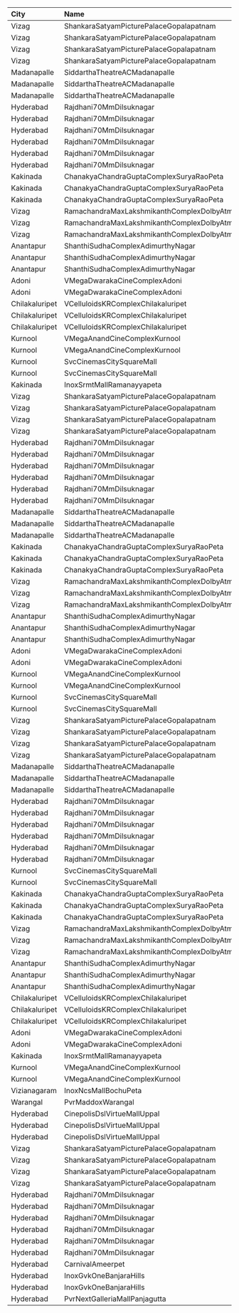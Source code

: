 | City           | Name                                                | Language |  Time | Type            | Price | Capacity | Booked |
| :------------- | :-------------------------------------------------- | :------- | ----: | :-------------- | ----: | -------: | -----: |
| Vizag          | ShankaraSatyamPicturePalaceGopalapatnam             | Telugu   | 10:45 | Balcony         |  112₹ |      216 |    196 |
| Vizag          | ShankaraSatyamPicturePalaceGopalapatnam             | Telugu   | 10:45 | FirstClass      |  112₹ |       72 |     72 |
| Vizag          | ShankaraSatyamPicturePalaceGopalapatnam             | Telugu   | 10:45 | SecondClass     |   80₹ |       26 |     26 |
| Vizag          | ShankaraSatyamPicturePalaceGopalapatnam             | Telugu   | 10:45 | ThirdClass      |   40₹ |       82 |     82 |
| Madanapalle    | SiddarthaTheatreACMadanapalle                       | Telugu   | 11:00 | Reserved        |   70₹ |      289 |    146 |
| Madanapalle    | SiddarthaTheatreACMadanapalle                       | Telugu   | 11:00 | First           |   50₹ |      196 |     98 |
| Madanapalle    | SiddarthaTheatreACMadanapalle                       | Telugu   | 11:00 | Second          |   30₹ |      150 |     76 |
| Hyderabad      | Rajdhani70MmDilsuknagar                             | Telugu   | 11:15 | DiamondBox      |  150₹ |       29 |     29 |
| Hyderabad      | Rajdhani70MmDilsuknagar                             | Telugu   | 11:15 | Diamond         |  150₹ |      222 |     14 |
| Hyderabad      | Rajdhani70MmDilsuknagar                             | Telugu   | 11:15 | Platinum        |  300₹ |       14 |      0 |
| Hyderabad      | Rajdhani70MmDilsuknagar                             | Telugu   | 11:15 | Diamond         |  150₹ |      252 |     72 |
| Hyderabad      | Rajdhani70MmDilsuknagar                             | Telugu   | 11:15 | Gold            |  100₹ |       74 |      0 |
| Hyderabad      | Rajdhani70MmDilsuknagar                             | Telugu   | 11:15 | Silver          |   50₹ |      178 |    178 |
| Kakinada       | ChanakyaChandraGuptaComplexSuryaRaoPeta             | Telugu   | 11:30 | FirstClass      |  100₹ |      334 |    200 |
| Kakinada       | ChanakyaChandraGuptaComplexSuryaRaoPeta             | Telugu   | 11:30 | SecondClass     |   60₹ |       50 |     25 |
| Kakinada       | ChanakyaChandraGuptaComplexSuryaRaoPeta             | Telugu   | 11:30 | ThirdClass      |   40₹ |       96 |     48 |
| Vizag          | RamachandraMaxLakshmikanthComplexDolbyAtmosGajuwaka | Telugu   | 11:30 | ReservedClass   |  112₹ |      216 |    127 |
| Vizag          | RamachandraMaxLakshmikanthComplexDolbyAtmosGajuwaka | Telugu   | 11:30 | FirstClass      |   67₹ |      102 |     86 |
| Vizag          | RamachandraMaxLakshmikanthComplexDolbyAtmosGajuwaka | Telugu   | 11:30 | SecondClass     |   44₹ |       80 |     43 |
| Anantapur      | ShanthiSudhaComplexAdimurthyNagar                   | Telugu   | 11:30 | Balcony         |  110₹ |      200 |    101 |
| Anantapur      | ShanthiSudhaComplexAdimurthyNagar                   | Telugu   | 11:30 | First           |   70₹ |      248 |    124 |
| Anantapur      | ShanthiSudhaComplexAdimurthyNagar                   | Telugu   | 11:30 | Second          |   30₹ |       94 |     94 |
| Adoni          | VMegaDwarakaCineComplexAdoni                        | Telugu   | 11:39 | Gold            |  110₹ |      142 |     71 |
| Adoni          | VMegaDwarakaCineComplexAdoni                        | Telugu   | 11:39 | Executive       |   70₹ |       66 |     36 |
| Chilakaluripet | VCelluloidsKRComplexChilakaluripet                  | Telugu   | 11:45 | Gold            |  100₹ |       95 |     48 |
| Chilakaluripet | VCelluloidsKRComplexChilakaluripet                  | Telugu   | 11:45 | Elite           |   70₹ |       32 |     16 |
| Chilakaluripet | VCelluloidsKRComplexChilakaluripet                  | Telugu   | 11:45 | Executive       |   50₹ |       32 |     16 |
| Kurnool        | VMegaAnandCineComplexKurnool                        | Telugu   | 12:00 | Gold            |  110₹ |      152 |     75 |
| Kurnool        | VMegaAnandCineComplexKurnool                        | Telugu   | 12:00 | Executive       |   70₹ |       48 |     24 |
| Kurnool        | SvcCinemasCitySquareMall                            | Telugu   | 12:00 | Platinum        |  200₹ |        9 |      4 |
| Kurnool        | SvcCinemasCitySquareMall                            | Telugu   | 12:00 | Sliders         |  150₹ |       77 |     38 |
| Kakinada       | InoxSrmtMallRamanayyapeta                           | Telugu   | 13:35 | Executive       |   80₹ |       57 |      0 |
| Vizag          | ShankaraSatyamPicturePalaceGopalapatnam             | Telugu   | 13:45 | Balcony         |  112₹ |      216 |    196 |
| Vizag          | ShankaraSatyamPicturePalaceGopalapatnam             | Telugu   | 13:45 | FirstClass      |  112₹ |       72 |     72 |
| Vizag          | ShankaraSatyamPicturePalaceGopalapatnam             | Telugu   | 13:45 | SecondClass     |   80₹ |       26 |     26 |
| Vizag          | ShankaraSatyamPicturePalaceGopalapatnam             | Telugu   | 13:45 | ThirdClass      |   40₹ |       82 |     82 |
| Hyderabad      | Rajdhani70MmDilsuknagar                             | Telugu   | 14:00 | DiamondBox      |  150₹ |       29 |     29 |
| Hyderabad      | Rajdhani70MmDilsuknagar                             | Telugu   | 14:00 | Diamond         |  150₹ |      222 |     14 |
| Hyderabad      | Rajdhani70MmDilsuknagar                             | Telugu   | 14:00 | Platinum        |  300₹ |       14 |      0 |
| Hyderabad      | Rajdhani70MmDilsuknagar                             | Telugu   | 14:00 | Diamond         |  150₹ |      252 |     72 |
| Hyderabad      | Rajdhani70MmDilsuknagar                             | Telugu   | 14:00 | Gold            |  100₹ |       74 |      0 |
| Hyderabad      | Rajdhani70MmDilsuknagar                             | Telugu   | 14:00 | Silver          |   50₹ |      178 |    178 |
| Madanapalle    | SiddarthaTheatreACMadanapalle                       | Telugu   | 14:00 | Reserved        |   70₹ |      289 |    146 |
| Madanapalle    | SiddarthaTheatreACMadanapalle                       | Telugu   | 14:00 | First           |   50₹ |      196 |     98 |
| Madanapalle    | SiddarthaTheatreACMadanapalle                       | Telugu   | 14:00 | Second          |   30₹ |      150 |     76 |
| Kakinada       | ChanakyaChandraGuptaComplexSuryaRaoPeta             | Telugu   | 14:30 | FirstClass      |  100₹ |      334 |    200 |
| Kakinada       | ChanakyaChandraGuptaComplexSuryaRaoPeta             | Telugu   | 14:30 | SecondClass     |   60₹ |       50 |     25 |
| Kakinada       | ChanakyaChandraGuptaComplexSuryaRaoPeta             | Telugu   | 14:30 | ThirdClass      |   40₹ |       96 |     48 |
| Vizag          | RamachandraMaxLakshmikanthComplexDolbyAtmosGajuwaka | Telugu   | 14:30 | ReservedClass   |  112₹ |      216 |    127 |
| Vizag          | RamachandraMaxLakshmikanthComplexDolbyAtmosGajuwaka | Telugu   | 14:30 | FirstClass      |   67₹ |      102 |     86 |
| Vizag          | RamachandraMaxLakshmikanthComplexDolbyAtmosGajuwaka | Telugu   | 14:30 | SecondClass     |   44₹ |       80 |     43 |
| Anantapur      | ShanthiSudhaComplexAdimurthyNagar                   | Telugu   | 14:30 | Balcony         |  110₹ |      200 |    101 |
| Anantapur      | ShanthiSudhaComplexAdimurthyNagar                   | Telugu   | 14:30 | First           |   70₹ |      248 |    124 |
| Anantapur      | ShanthiSudhaComplexAdimurthyNagar                   | Telugu   | 14:30 | Second          |   30₹ |       94 |     94 |
| Adoni          | VMegaDwarakaCineComplexAdoni                        | Telugu   | 14:40 | Gold            |  110₹ |      142 |     71 |
| Adoni          | VMegaDwarakaCineComplexAdoni                        | Telugu   | 14:40 | Executive       |   70₹ |       66 |     33 |
| Kurnool        | VMegaAnandCineComplexKurnool                        | Telugu   | 15:00 | Gold            |  110₹ |      152 |     75 |
| Kurnool        | VMegaAnandCineComplexKurnool                        | Telugu   | 15:00 | Executive       |   70₹ |       48 |     24 |
| Kurnool        | SvcCinemasCitySquareMall                            | Telugu   | 15:00 | Platinum        |  200₹ |        9 |      4 |
| Kurnool        | SvcCinemasCitySquareMall                            | Telugu   | 15:00 | Sliders         |  150₹ |       77 |     38 |
| Vizag          | ShankaraSatyamPicturePalaceGopalapatnam             | Telugu   | 17:45 | Balcony         |  112₹ |      216 |    196 |
| Vizag          | ShankaraSatyamPicturePalaceGopalapatnam             | Telugu   | 17:45 | FirstClass      |  112₹ |       72 |     72 |
| Vizag          | ShankaraSatyamPicturePalaceGopalapatnam             | Telugu   | 17:45 | SecondClass     |   80₹ |       26 |     26 |
| Vizag          | ShankaraSatyamPicturePalaceGopalapatnam             | Telugu   | 17:45 | ThirdClass      |   40₹ |       82 |     82 |
| Madanapalle    | SiddarthaTheatreACMadanapalle                       | Telugu   | 18:00 | Reserved        |   70₹ |      289 |    146 |
| Madanapalle    | SiddarthaTheatreACMadanapalle                       | Telugu   | 18:00 | First           |   50₹ |      196 |     98 |
| Madanapalle    | SiddarthaTheatreACMadanapalle                       | Telugu   | 18:00 | Second          |   30₹ |      150 |     76 |
| Hyderabad      | Rajdhani70MmDilsuknagar                             | Telugu   | 18:15 | DiamondBox      |  150₹ |       29 |     29 |
| Hyderabad      | Rajdhani70MmDilsuknagar                             | Telugu   | 18:15 | Diamond         |  150₹ |      222 |     14 |
| Hyderabad      | Rajdhani70MmDilsuknagar                             | Telugu   | 18:15 | Platinum        |  300₹ |       14 |      0 |
| Hyderabad      | Rajdhani70MmDilsuknagar                             | Telugu   | 18:15 | Diamond         |  150₹ |      252 |     72 |
| Hyderabad      | Rajdhani70MmDilsuknagar                             | Telugu   | 18:15 | Gold            |  100₹ |       74 |      0 |
| Hyderabad      | Rajdhani70MmDilsuknagar                             | Telugu   | 18:15 | Silver          |   50₹ |      178 |    178 |
| Kurnool        | SvcCinemasCitySquareMall                            | Telugu   | 18:30 | Platinum        |  200₹ |        9 |      4 |
| Kurnool        | SvcCinemasCitySquareMall                            | Telugu   | 18:30 | Sliders         |  150₹ |       77 |     38 |
| Kakinada       | ChanakyaChandraGuptaComplexSuryaRaoPeta             | Telugu   | 18:30 | FirstClass      |  100₹ |      334 |    200 |
| Kakinada       | ChanakyaChandraGuptaComplexSuryaRaoPeta             | Telugu   | 18:30 | SecondClass     |   60₹ |       50 |     25 |
| Kakinada       | ChanakyaChandraGuptaComplexSuryaRaoPeta             | Telugu   | 18:30 | ThirdClass      |   40₹ |       96 |     48 |
| Vizag          | RamachandraMaxLakshmikanthComplexDolbyAtmosGajuwaka | Telugu   | 18:30 | ReservedClass   |  112₹ |      216 |    127 |
| Vizag          | RamachandraMaxLakshmikanthComplexDolbyAtmosGajuwaka | Telugu   | 18:30 | FirstClass      |   67₹ |      102 |     86 |
| Vizag          | RamachandraMaxLakshmikanthComplexDolbyAtmosGajuwaka | Telugu   | 18:30 | SecondClass     |   44₹ |       80 |     43 |
| Anantapur      | ShanthiSudhaComplexAdimurthyNagar                   | Telugu   | 18:30 | Balcony         |  110₹ |      200 |    101 |
| Anantapur      | ShanthiSudhaComplexAdimurthyNagar                   | Telugu   | 18:30 | First           |   70₹ |      248 |    124 |
| Anantapur      | ShanthiSudhaComplexAdimurthyNagar                   | Telugu   | 18:30 | Second          |   30₹ |       94 |     94 |
| Chilakaluripet | VCelluloidsKRComplexChilakaluripet                  | Telugu   | 18:45 | Gold            |  100₹ |       95 |     48 |
| Chilakaluripet | VCelluloidsKRComplexChilakaluripet                  | Telugu   | 18:45 | Elite           |   70₹ |       32 |     16 |
| Chilakaluripet | VCelluloidsKRComplexChilakaluripet                  | Telugu   | 18:45 | Executive       |   50₹ |       32 |     16 |
| Adoni          | VMegaDwarakaCineComplexAdoni                        | Telugu   | 18:51 | Gold            |  110₹ |      142 |     71 |
| Adoni          | VMegaDwarakaCineComplexAdoni                        | Telugu   | 18:51 | Executive       |   70₹ |       66 |     33 |
| Kakinada       | InoxSrmtMallRamanayyapeta                           | Telugu   | 19:10 | Executive       |   80₹ |       63 |      0 |
| Kurnool        | VMegaAnandCineComplexKurnool                        | Telugu   | 19:30 | Gold            |  110₹ |      152 |     75 |
| Kurnool        | VMegaAnandCineComplexKurnool                        | Telugu   | 19:30 | Executive       |   70₹ |       48 |     24 |
| Vizianagaram   | InoxNcsMallBochuPeta                                | Telugu   | 19:40 | Exclusive       |  150₹ |       96 |      0 |
| Warangal       | PvrMaddoxWarangal                                   | Telugu   | 20:00 | Classic         |  150₹ |      121 |      0 |
| Hyderabad      | CinepolisDslVirtueMallUppal                         | Telugu   | 20:20 | Normal          |  200₹ |       25 |      0 |
| Hyderabad      | CinepolisDslVirtueMallUppal                         | Telugu   | 20:20 | Executive       |  200₹ |      129 |      0 |
| Hyderabad      | CinepolisDslVirtueMallUppal                         | Telugu   | 20:20 | Vip             |  350₹ |       10 |      0 |
| Vizag          | ShankaraSatyamPicturePalaceGopalapatnam             | Telugu   | 20:45 | Balcony         |  112₹ |      216 |    196 |
| Vizag          | ShankaraSatyamPicturePalaceGopalapatnam             | Telugu   | 20:45 | FirstClass      |  112₹ |       72 |     72 |
| Vizag          | ShankaraSatyamPicturePalaceGopalapatnam             | Telugu   | 20:45 | SecondClass     |   80₹ |       26 |     26 |
| Vizag          | ShankaraSatyamPicturePalaceGopalapatnam             | Telugu   | 20:45 | ThirdClass      |   40₹ |       82 |     82 |
| Hyderabad      | Rajdhani70MmDilsuknagar                             | Telugu   | 21:00 | DiamondBox      |  150₹ |       29 |     29 |
| Hyderabad      | Rajdhani70MmDilsuknagar                             | Telugu   | 21:00 | Diamond         |  150₹ |      222 |     14 |
| Hyderabad      | Rajdhani70MmDilsuknagar                             | Telugu   | 21:00 | Platinum        |  300₹ |       14 |      0 |
| Hyderabad      | Rajdhani70MmDilsuknagar                             | Telugu   | 21:00 | Diamond         |  150₹ |      252 |     72 |
| Hyderabad      | Rajdhani70MmDilsuknagar                             | Telugu   | 21:00 | Gold            |  100₹ |       74 |      0 |
| Hyderabad      | Rajdhani70MmDilsuknagar                             | Telugu   | 21:00 | Silver          |   50₹ |      178 |    178 |
| Hyderabad      | CarnivalAmeerpet                                    | Telugu   | 22:00 | PlatinumOffline |  150₹ |      316 |     22 |
| Hyderabad      | InoxGvkOneBanjaraHills                              | Telugu   | 22:20 | Executive       |  150₹ |      121 |      0 |
| Hyderabad      | InoxGvkOneBanjaraHills                              | Telugu   | 22:20 | Royal           |  250₹ |        5 |      0 |
| Hyderabad      | PvrNextGalleriaMallPanjagutta                       | Telugu   | 22:35 | Classic         |  150₹ |      152 |    152 |